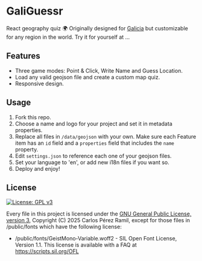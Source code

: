 # GaliGuessr

React geography quiz 🌍 Originally designed for [Galicia](https://en.wikipedia.org/wiki/Galicia_(Spain)) but customizable for any region in the world. Try it for yourself at ...

## Features

- Three game modes: Point & Click, Write Name and Guess Location.
- Load any valid geojson file and create a custom map quiz.
- Responsive design.

## Usage

1. Fork this repo.
2. Choose a name and logo for your project and set it in metadata properties.
3. Replace all files in `/data/geojson` with your own. Make sure each Feature item has an `id` field and a `properties` field that includes the `name` property.
4. Edit `settings.json` to reference each one of your geojson files.
5. Set your language to 'en', or add new i18n files if you want so.
6. Deploy and enjoy!

## License

[![License: GPL v3](https://img.shields.io/badge/License-GPL%20v3-blue.svg)](https://www.gnu.org/licenses/gpl-3.0)

Every file in this project is licensed under the [GNU General Public License, version 3](https://www.gnu.org/licenses/gpl-3.0), Copyright (C) 2025 Carlos Pérez Ramil, except for those files in /public/fonts which have the following license:
  - /public/fonts/GeistMono-Variable.woff2 - SIL Open Font License, Version 1.1. This license is available with a FAQ at https://scripts.sil.org/OFL
